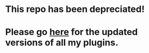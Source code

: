 # This repo has been depreciated!

# Please go [here](https://github.com/KyzaGitHub/Khub/) for the updated versions of all my plugins.
